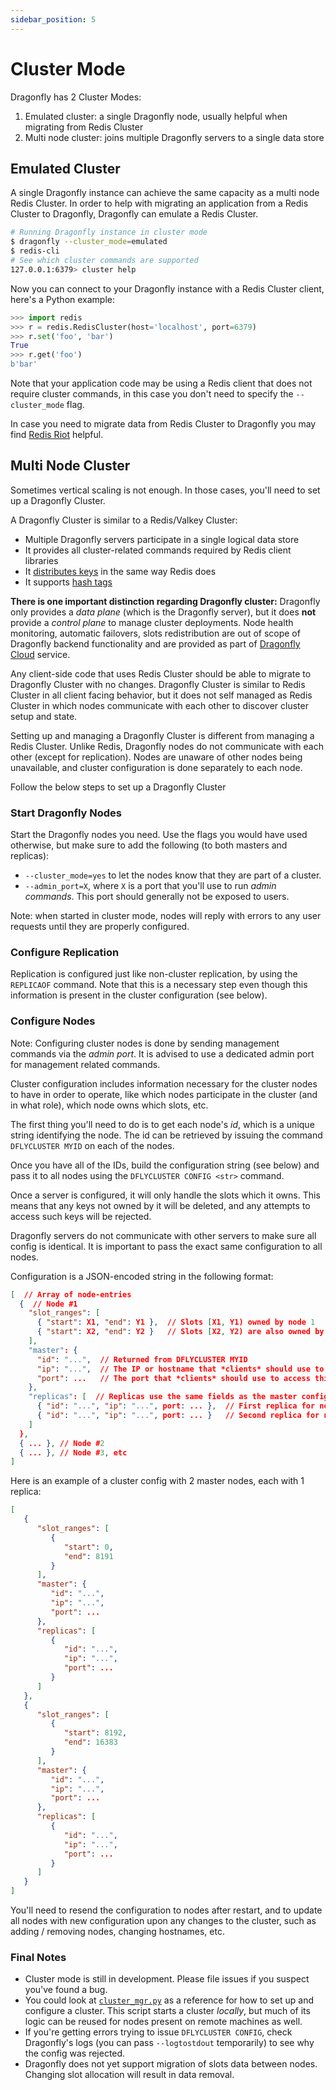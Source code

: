 ```yaml
---
sidebar_position: 5
---
```


# Cluster Mode

Dragonfly has 2 Cluster Modes:

1. Emulated cluster: a single Dragonfly node, usually helpful when migrating from Redis Cluster
2. Multi node cluster: joins multiple Dragonfly servers to a single data store

## Emulated Cluster

A single Dragonfly instance can achieve the same capacity as a multi node Redis Cluster.
In order to help with migrating an application from a Redis Cluster to Dragonfly, Dragonfly can
emulate a Redis Cluster.

```bash
# Running Dragonfly instance in cluster mode
$ dragonfly --cluster_mode=emulated
$ redis-cli
# See which cluster commands are supported
127.0.0.1:6379> cluster help
```

Now you can connect to your Dragonfly instance with a Redis Cluster client, here's a Python example:
```python
>>> import redis
>>> r = redis.RedisCluster(host='localhost', port=6379)
>>> r.set('foo', 'bar')
True
>>> r.get('foo')
b'bar'
```

Note that your application code may be using a Redis client that does not require cluster commands,
in this case you don't need to specify the `--cluster_mode` flag.

In case you need to migrate data from Redis Cluster to Dragonfly you may find [Redis
Riot](https://developer.redis.com/explore/riot/) helpful.

## Multi Node Cluster

Sometimes vertical scaling is not enough. In those cases, you'll need to set up a Dragonfly Cluster.

A Dragonfly Cluster is similar to a Redis/Valkey Cluster:

* Multiple Dragonfly servers participate in a single logical data store
* It provides all cluster-related commands required by Redis client libraries
* It [distributes keys](https://redis.io/docs/reference/cluster-spec/#key-distribution-model) in the
  same way Redis does
* It supports [hash tags](https://redis.io/docs/reference/cluster-spec/#hash-tags)

**There is one important distinction regarding Dragonfly cluster:**
Dragonfly only provides a _data plane_ (which is the Dragonfly server), but it does **not** provide a
_control plane_ to manage cluster deployments. Node health monitoring, automatic failovers, slots
redistribution are out of scope of Dragonfly backend functionality and are provided
as part of [Dragonfly Cloud](https://www.dragonflydb.io/cloud) service.

Any client-side code that uses Redis Cluster should be able to migrate to Dragonfly Cluster with
no changes. Dragonfly Cluster is similar to Redis Cluster in all client facing behavior, but it
does not self managed as Redis Cluster in which nodes communicate with each other to discover
cluster setup and state.

Setting up and managing a Dragonfly Cluster is different from managing a Redis Cluster.  Unlike
Redis, Dragonfly nodes do not communicate with each other (except for replication). Nodes are
unaware of other nodes being unavailable, and cluster configuration is done separately to each node.

Follow the below steps to set up a Dragonfly Cluster

### Start Dragonfly Nodes

Start the Dragonfly nodes you need. Use the flags you would have used otherwise, but make sure to
add the following (to both masters and replicas):
* `--cluster_mode=yes` to let the nodes know that they are part of a cluster.
* `--admin_port=X`, where `X` is a port that you'll use to run _admin commands_. This port should
  generally not be exposed to users.

Note: when started in cluster mode, nodes will reply with errors to any user requests until they are
properly configured.

### Configure Replication

Replication is configured just like non-cluster replication, by using the `REPLICAOF` command. Note
that this is a necessary step even though this information is present in the cluster configuration
(see below).

### Configure Nodes

Note: Configuring cluster nodes is done by sending management commands via the _admin port_.
It is advised to use a dedicated admin port for management related commands.

Cluster configuration includes information necessary for the cluster nodes to have in order to
operate, like which nodes participate in the cluster (and in what role), which node owns which
slots, etc.

The first thing you'll need to do is to get each node's _id_, which is a unique string identifying
the node. The id can be retrieved by issuing the command `DFLYCLUSTER MYID` on each of the nodes.

Once you have all of the IDs, build the configuration string (see below) and pass it to all nodes
using the `DFLYCLUSTER CONFIG <str>` command.

Once a server is configured, it will only handle the slots which it owns. This means that any keys
not owned by it will be deleted, and any attempts to access such keys will be rejected.

Dragonfly servers do not communicate with other servers to make sure all config is identical. It is
important to pass the exact same configuration to all nodes.

Configuration is a JSON-encoded string in the following format:

```json
[  // Array of node-entries
  {  // Node #1
    "slot_ranges": [
      { "start": X1, "end": Y1 },  // Slots [X1, Y1) owned by node 1
      { "start": X2, "end": Y2 }   // Slots [X2, Y2) are also owned by node 1
    ],
    "master": {
      "id": "...",  // Returned from DFLYCLUSTER MYID
      "ip": "...",  // The IP or hostname that *clients* should use to access this node
      "port": ...   // The port that *clients* should use to access this node
    },
    "replicas": [  // Replicas use the same fields as the master config
      { "id": "...", "ip": "...", port: ... },  // First replica for node
      { "id": "...", "ip": "...", port: ... }   // Second replica for node
    ]
  },
  { ... }, // Node #2
  { ... }, // Node #3, etc
]
```

Here is an example of a cluster config with 2 master nodes, each with 1 replica:

```json
[
   {
      "slot_ranges": [
         {
            "start": 0,
            "end": 8191
         }
      ],
      "master": {
         "id": "...",
         "ip": "...",
         "port": ...
      },
      "replicas": [
         {
            "id": "...",
            "ip": "...",
            "port": ...
         }
      ]
   },
   {
      "slot_ranges": [
         {
            "start": 8192,
            "end": 16383
         }
      ],
      "master": {
         "id": "...",
         "ip": "...",
         "port": ...
      },
      "replicas": [
         {
            "id": "...",
            "ip": "...",
            "port": ...
         }
      ]
   }
]
```

You'll need to resend the configuration to nodes after restart, and to update all nodes with new
configuration upon any changes to the cluster, such as adding / removing nodes, changing hostnames,
etc.

### Final Notes

* Cluster mode is still in development. Please file issues if you suspect you've found a bug.
* You could look at
  [`cluster_mgr.py`](https://github.com/dragonflydb/dragonfly/blob/main/tools/cluster_mgr.py) as a
  reference for how to set up and configure a cluster. This script starts a cluster _locally_, but
  much of its logic can be reused for nodes present on remote machines as well.
* If you're getting errors trying to issue `DFLYCLUSTER CONFIG`, check Dragonfly's logs (you can
  pass `--logtostdout` temporarily) to see why the config was rejected.
* Dragonfly does not yet support migration of slots data between nodes. Changing slot allocation
  will result in data removal.
